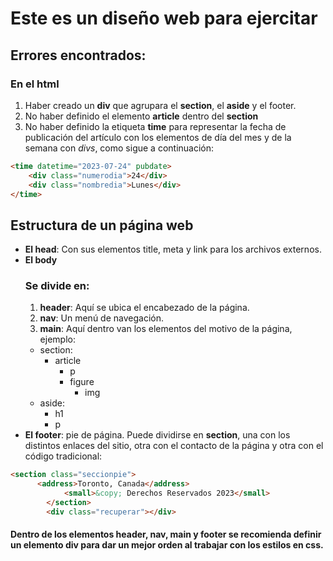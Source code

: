 # Este es un diseño web para ejercitar

## Errores encontrados:
### En el html
1. Haber creado un **div** que agrupara el **section**, el **aside** y el footer.  
2. No haber definido el elemento **article** dentro del **section**
3. No haber definido la etiqueta **time** para representar la fecha de publicación del artículo con los elementos de día del mes y de la semana con *divs*, como sigue a continuación:
```html
<time datetime="2023-07-24" pubdate>
	<div class="numerodia">24</div>
	<div class="nombredia">Lunes</div>
</time>
```

## Estructura de un página web

* __El head__: Con sus elementos title, meta y link para los archivos externos.
* __El body__
  ### Se divide en:
  1. __header__: Aquí se ubica el encabezado de la página.
  2. __nav__: Un menú de navegación.
  3. __main__: Aquí dentro van los elementos del motivo de la página, ejemplo: 
    * section:
      * article
         * p 
         * figure 
             * img
    * aside:
      * h1 
      * p 
* __El footer__: pie de página. Puede dividirse en **section**, una con los distintos enlaces del sitio, otra con el contacto de la página y otra con el código tradicional:
```html
<section class="seccionpie">
      <address>Toronto, Canada</address>
			<small>&copy; Derechos Reservados 2023</small>
		</section>
		<div class="recuperar"></div>

```

#### Dentro de los elementos header, nav, main y footer se recomienda definir un elemento div para dar un mejor orden al trabajar con los estilos en css.